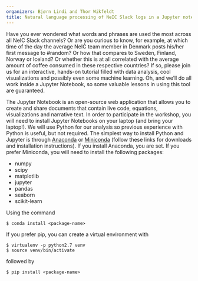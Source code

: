 ```yaml
---
organizers: Bjørn Lindi and Thor Wikfeldt
title: Natural language processing of NeIC Slack logs in a Jupyter notebook
---
```


Have you ever wondered what words and phrases are used the most across all NeIC Slack channels? Or are you curious to know, for example, at which time of the day the average NeIC team member in Denmark posts his/her first message to #random? Or how that compares to Sweden, Finland, Norway or Iceland? Or whether this is at all correlated with the average amount of coffee consumed in these respective countries?
If so, please join us for an interactive, hands-on tutorial filled with data analysis, cool visualizations and possibly even some machine learning. Oh, and we’ll do all work inside a Jupyter Notebook, so some valuable lessons in using this tool are guaranteed. 

The Jupyter Notebook is an open-source web application that allows you to create and share documents that contain live code, equations, visualizations and narrative text. In order to participate in the workshop, you will need to install Jupyter Notebooks on your laptop (and bring your laptop!). We will use Python for our analysis so previous experience with Python is useful, but not required.
The simplest way to install Python and Jupyter is through [Anaconda](https://www.anaconda.com/download/) or [Miniconda](https://conda.io/miniconda.html) (follow these links for downloads and installation instructions). If you install Anaconda, you are set. If you prefer Miniconda, you will need to install the following packages:
- numpy
- scipy
- matplotlib
- jupyter
- pandas
- seaborn
- scikit-learn

Using the command 

```
$ conda install <package-name>
```

If you prefer pip, you can create a virtual environment with
```
$ virtualenv -p python2.7 venv
$ source venv/bin/activate
```

followed by 
```
$ pip install <package-name>
```



